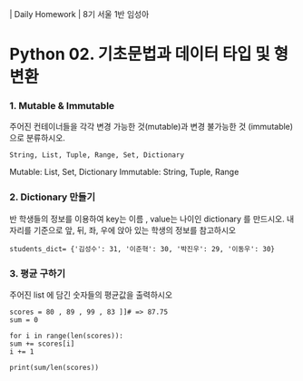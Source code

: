| Daily Homework |
8기 서울 1반 임성아

# Python 02. 기초문법과 데이터 타입 및 형 변환

### 1. Mutable & Immutable
주어진 컨테이너들을 각각 변경 가능한 것(mutable)과 변경 불가능한 것 (immutable)으로 분류하시오.

    String, List, Tuple, Range, Set, Dictionary

Mutable: List, Set, Dictionary
Immutable: String, Tuple, Range


### 2. Dictionary 만들기

반 학생들의 정보를 이용하여 key는 이름 , value는 나이인 dictionary 를 만드시오. 내 자리를 기준으로 앞, 뒤, 좌, 우에 앉아 있는 학생의 정보를 참고하시오

    students_dict= {'김성수': 31, '이준혁': 30, '박진우': 29, '이동우': 30}
    

### 3. 평균 구하기
주어진 list 에 담긴 숫자들의 평균값을 출력하시오

    scores = 80 , 89 , 99 , 83 ]]# => 87.75
    sum = 0
    
    for i in range(len(scores)):
    sum += scores[i]
    i += 1
    
    print(sum/len(scores))
